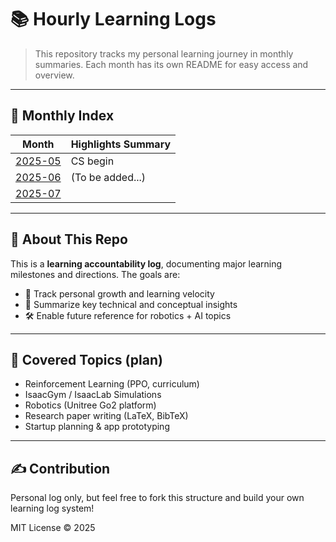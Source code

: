 # 📚 Hourly Learning Logs

> This repository tracks my personal learning journey in monthly summaries. Each month has its own README for easy access and overview.

---

## 📅 Monthly Index

| Month     | Highlights Summary                     |
|-----------|-----------------------------------------|
| [2025-05](./2025-05/README.md) | CS begin |
| [2025-06](./2025-06/README.md) | (To be added...)                             |
| [2025-07](./2025-07/README.md) |                                               |

---

## 🧭 About This Repo

This is a **learning accountability log**, documenting major learning milestones and directions. The goals are:

- 🚀 Track personal growth and learning velocity
- 🧠 Summarize key technical and conceptual insights
- 🛠️ Enable future reference for robotics + AI topics

---

## 📘 Covered Topics (plan)

- Reinforcement Learning (PPO, curriculum)
- IsaacGym / IsaacLab Simulations
- Robotics (Unitree Go2 platform)
- Research paper writing (LaTeX, BibTeX)
- Startup planning & app prototyping

---

## ✍️ Contribution

Personal log only, but feel free to fork this structure and build your own learning log system!

MIT License © 2025